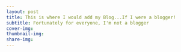 ```yaml
---
layout: post
title: This is where I would add my Blog...If I were a blogger!
subtitle: Fortunately for everyone, I'm not a blogger
cover-img:
thumbnail-img:
share-img:
---
```

